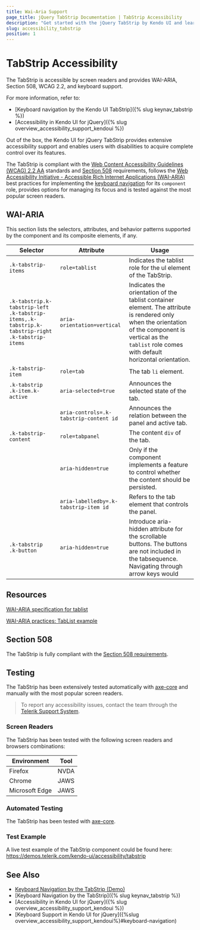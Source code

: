 ```yaml
---
title: Wai-Aria Support
page_title: jQuery TabStrip Documentation | TabStrip Accessibility
description: "Get started with the jQuery TabStrip by Kendo UI and learn about its accessibility support for WAI-ARIA, Section 508, and WCAG 2.2."
slug: accessibility_tabstrip
position: 1
---
```


# TabStrip Accessibility

The TabStrip is accessible by screen readers and provides WAI-ARIA, Section 508, WCAG 2.2, and keyboard support.

 For more information, refer to:
* [Keyboard navigation by the Kendo UI TabStrip]({% slug keynav_tabstrip %})
* [Accessibility in Kendo UI for jQuery]({% slug overview_accessibility_support_kendoui %})




Out of the box, the Kendo UI for jQuery TabStrip provides extensive accessibility support and enables users with disabilities to acquire complete control over its features.


The TabStrip is compliant with the [Web Content Accessibility Guidelines (WCAG) 2.2 AA](https://www.w3.org/TR/WCAG22/) standards and [Section 508](https://www.section508.gov/) requirements, follows the [Web Accessibility Initiative - Accessible Rich Internet Applications (WAI-ARIA)](https://www.w3.org/WAI/ARIA/apg/) best practices for implementing the [keyboard navigation](#keyboard-navigation) for its `component` role, provides options for managing its focus and is tested against the most popular screen readers.

## WAI-ARIA


This section lists the selectors, attributes, and behavior patterns supported by the component and its composite elements, if any.

| Selector | Attribute | Usage |
| -------- | --------- | ----- |
| `.k-tabstrip-items` | `role=tablist` | Indicates the tablist role for the ul element of the TabStrip. |
| `.k-tabstrip.k-tabstrip-left .k-tabstrip-items,.k-tabstrip.k-tabstrip-right .k-tabstrip-items` | `aria-orientation=vertical` | Indicates the orientation of the tablist container element. The attribute is rendered only when the orientation of the component is vertical as the `tablist` role comes with default horizontal orientation. |
| `.k-tabstrip-item` | `role=tab` | The tab `li` element. |
| `.k-tabstrip .k-item.k-active` | `aria-selected=true` | Announces the selected state of the tab. |
|  | `aria-controls=.k-tabstrip-content id` | Announces the relation between the panel and active tab. |
| `.k-tabstrip-content` | `role=tabpanel` | The content `div` of the tab. |
|  | `aria-hidden=true` | Only if the component implements a feature to control whether the content should be persisted. |
|  | `aria-labelledby=.k-tabstrip-item id` | Refers to the tab element that controls the panel. |
| `.k-tabstrip .k-button` | `aria-hidden=true` | Introduce aria-hidden attribute for the scrollable buttons. The buttons are not included in the tabsequence. Navigating through arrow keys would |

## Resources

[WAI-ARIA specification for tablist](https://www.w3.org/TR/wai-aria-1.2/#tablist)

[WAI-ARIA practices: TabList example](https://www.w3.org/WAI/ARIA/apg/example-index/tabs/tabs-automatic.html)

## Section 508


The TabStrip is fully compliant with the [Section 508 requirements](http://www.section508.gov/).

## Testing


The TabStrip has been extensively tested automatically with [axe-core](https://github.com/dequelabs/axe-core) and manually with the most popular screen readers.

> To report any accessibility issues, contact the team through the [Telerik Support System](https://www.telerik.com/account/support-center).

### Screen Readers


The TabStrip has been tested with the following screen readers and browsers combinations:

| Environment | Tool |
| ----------- | ---- |
| Firefox | NVDA |
| Chrome | JAWS |
| Microsoft Edge | JAWS |



### Automated Testing
The TabStrip has been tested with [axe-core](https://github.com/dequelabs/axe-core).
### Test Example
A live test example of the TabStrip component could be found here: https://demos.telerik.com/kendo-ui/accessibility/tabstrip
## See Also
* [Keyboard Navigation by the TabStrip (Demo)](https://demos.telerik.com/kendo-ui/tabstrip/keyboard-navigation)
* [Keyboard Navigation by the TabStrip]({% slug keynav_tabstrip %})
* [Accessibility in Kendo UI for jQuery]({% slug overview_accessibility_support_kendoui %})
* [Keyboard Support in Kendo UI for jQuery]({%slug overview_accessibility_support_kendoui%}#keyboard-navigation)